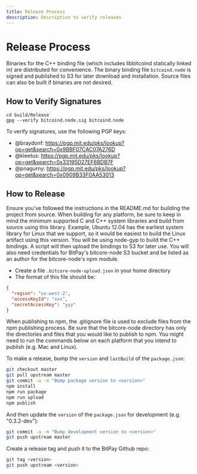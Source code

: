 ```yaml
---
title: Release Process
description: Description to verify releases
---
```

# Release Process

Binaries for the C++ binding file (which includes libbitcoind statically linked in) are distributed for convenience. The binary binding file `bitcoind.node` is signed and published to S3 for later download and installation. Source files can also be built if binaries are not desired.

## How to Verify Signatures

```
cd build/Release
gpg --verify bitcoind.node.sig bitcoind.node
```

To verify signatures, use the following PGP keys:

- @braydonf: https://pgp.mit.edu/pks/lookup?op=get&search=0x9BBF07CAC07A276D
- @kleetus: https://pgp.mit.edu/pks/lookup?op=get&search=0x33195D27EF6BDB7F
- @pnagurny: https://pgp.mit.edu/pks/lookup?op=get&search=0x0909B33F0AA53013

## How to Release

Ensure you've followed the instructions in the README.md for building the project from source. When building for any platform, be sure to keep in mind the minimum supported C and C++ system libraries and build from source using this library. Example, Ubuntu 12.04 has the earliest system library for Linux that we support, so it would be easiest to build the Linux artifact using this version. You will be using node-gyp to build the C++ bindings. A script will then upload the bindings to S3 for later use. You will also need credentials for BitPay's bitcore-node S3 bucket and be listed as an author for the bitcore-node's npm module.

- Create a file `.bitcore-node-upload.json` in your home directory
- The format of this file should be:

```json
{
  "region": "us-west-2",
  "accessKeyId": "xxx",
  "secretAccessKey": "yyy"
}
```

When publishing to npm, the .gitignore file is used to exclude files from the npm publishing process. Be sure that the bitcore-node directory has only the directories and files that you would like to publish to npm. You might need to run the commands below on each platform that you intend to publish (e.g. Mac and Linux).

To make a release, bump the `version` and `lastBuild` of the `package.json`:

```bash
git checkout master
git pull upstream master
git commit -a -m "Bump package version to <version>"
npm install
npm run package
npm run upload
npm publish
```

And then update the `version` of the `package.json` for development (e.g. "0.3.2-dev"):

```bash
git commit -a -m "Bump development version to <version>"
git push upstream master
```

Create a release tag and push it to the BitPay Github repo:

```bash
git tag <version>
git push upstream <version>
```
